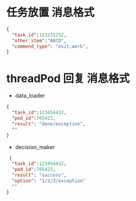 # 任务放置 消息格式
``` json
{
  "task_id":123233232,
  "other_item":"ABCD",
  "commend_type": "exit,work",
}
```
# threadPod 回复 消息格式
 - data_loader
``` json
{
  "task_id":123454432,
  "pod_id":765423,
  "result": "done/exception",
  ""
}
```
 - decision_maker
``` json
 {
  "task_id":123454432,
  "pod_id":765423,
  "result": "success",
  "option": "1/2/3/exception"
  ""
}
```